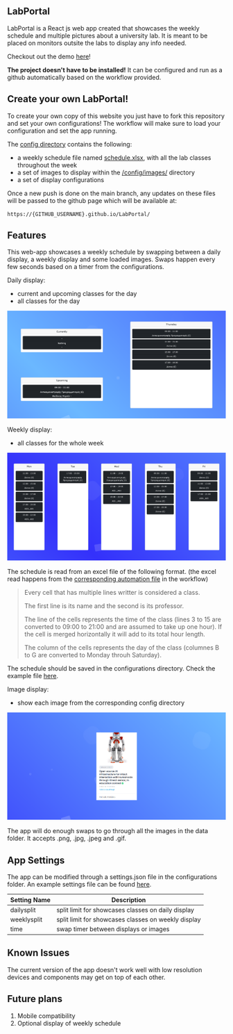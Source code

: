 ## LabPortal

LabPortal is a React js web app created that showcases the weekly schedule and multiple pictures
about a university lab. It is meant to be placed on monitors outsite the labs to display any info
needed.

Checkout out the demo [here](https://vaggm.github.io/LabPortal/)!

**The project doesn't have to be installed!** It can be configured and run as a github automatically
based on the workflow provided.

## Create your own LabPortal!

To create your own copy of this website you just have to fork this repository and set your own configurations!
The workflow will make sure to load your configuration and set the app running.

The [config directory](./config/) contains the following:
- a weekly schedule file named [schedule.xlsx](./config/schedule.xlsx), with all the lab classes throughout the week
- a set of images to display within the [/config/images/](./config/images/) directory
- a set of display configurations

Once a new push is done on the main branch, any updates on these files will be passed to the github page
which will be available at:

```
https://{GITHUB_USERNAME}.github.io/LabPortal/
```

## Features

This web-app showcases a weekly schedule by swapping between a daily display,
a weekly display and some loaded images. Swaps happen every few seconds based 
on a timer from the configurations.

Daily display:

- current and upcoming classes for the day
- all classes for the day

![Daily display](./showcasing/screenshots/dailydisplay.png)

Weekly display:

- all classes for the whole week

![Weekly display](./showcasing/screenshots/weeklydisplay.png)

The schedule is read from an excel file of the following format.
(the excel read happens from the [corresponding automation file](./automation-scripts/excelToObject.js) in the workflow)

> Every cell that has multiple lines writter is considered a class.
>
> The first line is its name and the second is its professor.
>
> The line of the cells represents the time of the class
> (lines 3 to 15 are converted to 09:00 to 21:00 and are assumed
> to take up one hour). If the cell is merged horizontally it will
> add to its total hour length.
> 
> The column of the cells represents the day of the class
> (columnes B to G are converted to Monday throuh Saturday).

The schedule should be saved in the configurations directory. Check the example file [here](./config/schedule.xlsx).

Image display:

- show each image from the corresponding config directory

![Image display](./showcasing/screenshots/imagedisplay.png)

The app will do enough swaps to go through all the images in the data folder.
It accepts .png, .jpg, .jpeg and .gif.

## App Settings

The app can be modified through a settings.json file in the configurations folder.
An example settings file can be found [here](./config/settings.json).

| Setting Name | Description |
| --- | --- |
| dailysplit | split limit for showcases classes on daily display |
| weeklysplit | split limit for showcases classes on weekly display |
| time | swap timer between displays or images |

## Known Issues

The current version of the app doesn't work well
with low resolution devices and components may
get on top of each other.

## Future plans

1) Mobile compatibility
2) Optional display of weekly schedule
